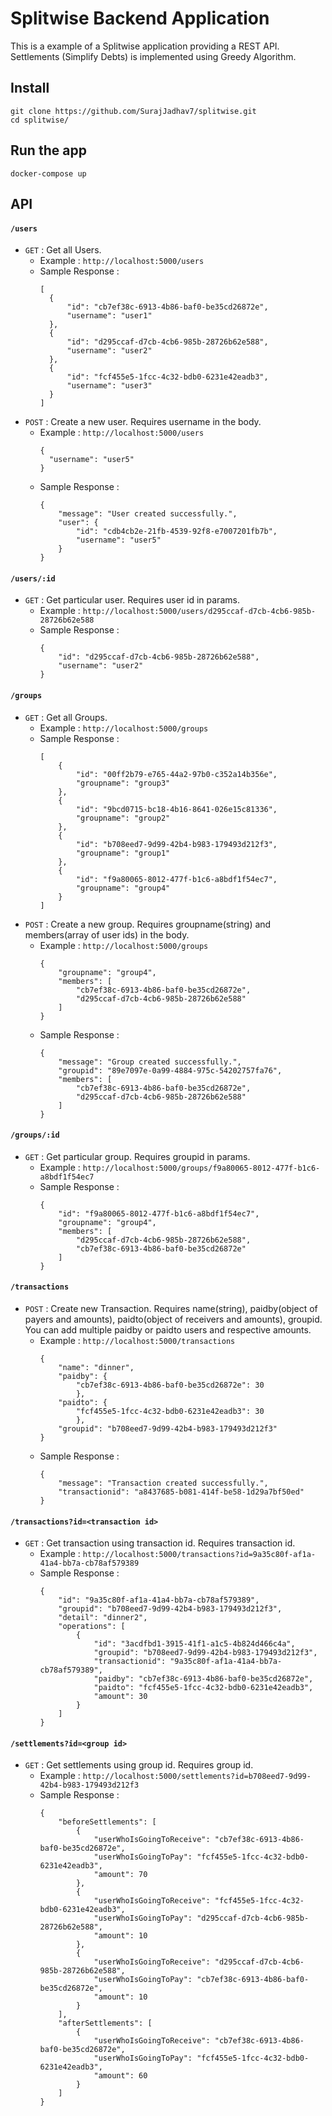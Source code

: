 # Splitwise Backend Application

This is a example of a Splitwise application providing a REST
API. Settlements (Simplify Debts) is implemented using Greedy Algorithm.

## Install

    git clone https://github.com/SurajJadhav7/splitwise.git
    cd splitwise/

## Run the app

    docker-compose up

## API

#### `/users`
* `GET` : Get all Users.
  * Example :  `http://localhost:5000/users`
  * Sample Response :
    ```
    [
      {
          "id": "cb7ef38c-6913-4b86-baf0-be35cd26872e",
          "username": "user1"
      },
      {
          "id": "d295ccaf-d7cb-4cb6-985b-28726b62e588",
          "username": "user2"
      },
      {
          "id": "fcf455e5-1fcc-4c32-bdb0-6231e42eadb3",
          "username": "user3"
      }
    ]
    ```
* `POST` : Create a new user. Requires username in the body.
  * Example :  `http://localhost:5000/users`
    ```
    {
      "username": "user5"
    }
    ```
  * Sample Response :
    ```
    {
        "message": "User created successfully.",
        "user": {
            "id": "cdb4cb2e-21fb-4539-92f8-e7007201fb7b",
            "username": "user5"
        }
    }
    ```

#### `/users/:id`
* `GET` : Get particular user. Requires user id in params.
  * Example :  `http://localhost:5000/users/d295ccaf-d7cb-4cb6-985b-28726b62e588`
  * Sample Response :
    ```
    {
        "id": "d295ccaf-d7cb-4cb6-985b-28726b62e588",
        "username": "user2"
    }
    ```

#### `/groups`
* `GET` : Get all Groups.
  * Example :  `http://localhost:5000/groups`
  * Sample Response :
    ```
    [
        {
            "id": "00ff2b79-e765-44a2-97b0-c352a14b356e",
            "groupname": "group3"
        },
        {
            "id": "9bcd0715-bc18-4b16-8641-026e15c81336",
            "groupname": "group2"
        },
        {
            "id": "b708eed7-9d99-42b4-b983-179493d212f3",
            "groupname": "group1"
        },
        {
            "id": "f9a80065-8012-477f-b1c6-a8bdf1f54ec7",
            "groupname": "group4"
        }
    ]
    ```
* `POST` : Create a new group. Requires groupname(string) and members(array of user ids) in the body.
  * Example :  `http://localhost:5000/groups`
    ```
    {
        "groupname": "group4",
        "members": [
            "cb7ef38c-6913-4b86-baf0-be35cd26872e",
            "d295ccaf-d7cb-4cb6-985b-28726b62e588"
        ]
    }
    ```
  * Sample Response :
    ```
    {
        "message": "Group created successfully.",
        "groupid": "89e7097e-0a99-4884-975c-54202757fa76",
        "members": [
            "cb7ef38c-6913-4b86-baf0-be35cd26872e",
            "d295ccaf-d7cb-4cb6-985b-28726b62e588"
        ]
    }
    ```

#### `/groups/:id`
* `GET` : Get particular group. Requires groupid in params.
  * Example :  `http://localhost:5000/groups/f9a80065-8012-477f-b1c6-a8bdf1f54ec7`
  * Sample Response :
    ```
    {
        "id": "f9a80065-8012-477f-b1c6-a8bdf1f54ec7",
        "groupname": "group4",
        "members": [
            "d295ccaf-d7cb-4cb6-985b-28726b62e588",
            "cb7ef38c-6913-4b86-baf0-be35cd26872e"
        ]
    }
    ```

#### `/transactions`
* `POST` : Create new Transaction. Requires name(string), paidby(object of payers and amounts), paidto(object of receivers and amounts), groupid. You can add multiple paidby or paidto users and respective amounts.
  * Example :  `http://localhost:5000/transactions`
    ```
    {
        "name": "dinner",
        "paidby": {
            "cb7ef38c-6913-4b86-baf0-be35cd26872e": 30
            },
        "paidto": {
            "fcf455e5-1fcc-4c32-bdb0-6231e42eadb3": 30
            },
        "groupid": "b708eed7-9d99-42b4-b983-179493d212f3"
    }
    ```
  * Sample Response :
    ```
    {
        "message": "Transaction created successfully.",
        "transactionid": "a8437685-b081-414f-be58-1d29a7bf50ed"
    }
    ```

#### `/transactions?id=<transaction id>`
* `GET` : Get transaction using transaction id. Requires transaction id.
  * Example :  `http://localhost:5000/transactions?id=9a35c80f-af1a-41a4-bb7a-cb78af579389`
  * Sample Response :
    ```
    {
        "id": "9a35c80f-af1a-41a4-bb7a-cb78af579389",
        "groupid": "b708eed7-9d99-42b4-b983-179493d212f3",
        "detail": "dinner2",
        "operations": [
            {
                "id": "3acdfbd1-3915-41f1-a1c5-4b824d466c4a",
                "groupid": "b708eed7-9d99-42b4-b983-179493d212f3",
                "transactionid": "9a35c80f-af1a-41a4-bb7a-cb78af579389",
                "paidby": "cb7ef38c-6913-4b86-baf0-be35cd26872e",
                "paidto": "fcf455e5-1fcc-4c32-bdb0-6231e42eadb3",
                "amount": 30
            }
        ]
    }
    ```

#### `/settlements?id=<group id>`
* `GET` : Get settlements using group id. Requires group id.
  * Example :  `http://localhost:5000/settlements?id=b708eed7-9d99-42b4-b983-179493d212f3`
  * Sample Response :
    ```
    {
        "beforeSettlements": [
            {
                "userWhoIsGoingToReceive": "cb7ef38c-6913-4b86-baf0-be35cd26872e",
                "userWhoIsGoingToPay": "fcf455e5-1fcc-4c32-bdb0-6231e42eadb3",
                "amount": 70
            },
            {
                "userWhoIsGoingToReceive": "fcf455e5-1fcc-4c32-bdb0-6231e42eadb3",
                "userWhoIsGoingToPay": "d295ccaf-d7cb-4cb6-985b-28726b62e588",
                "amount": 10
            },
            {
                "userWhoIsGoingToReceive": "d295ccaf-d7cb-4cb6-985b-28726b62e588",
                "userWhoIsGoingToPay": "cb7ef38c-6913-4b86-baf0-be35cd26872e",
                "amount": 10
            }
        ],
        "afterSettlements": [
            {
                "userWhoIsGoingToReceive": "cb7ef38c-6913-4b86-baf0-be35cd26872e",
                "userWhoIsGoingToPay": "fcf455e5-1fcc-4c32-bdb0-6231e42eadb3",
                "amount": 60
            }
        ]
    }
    ```
